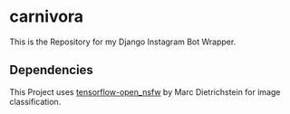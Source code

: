 # carnivora

This is the Repository for my Django Instagram Bot Wrapper. 

## Dependencies

This Project uses [tensorflow-open_nsfw](https://github.com/mdietrichstein/tensorflow-open_nsfw) by Marc Dietrichstein
for image classification.
